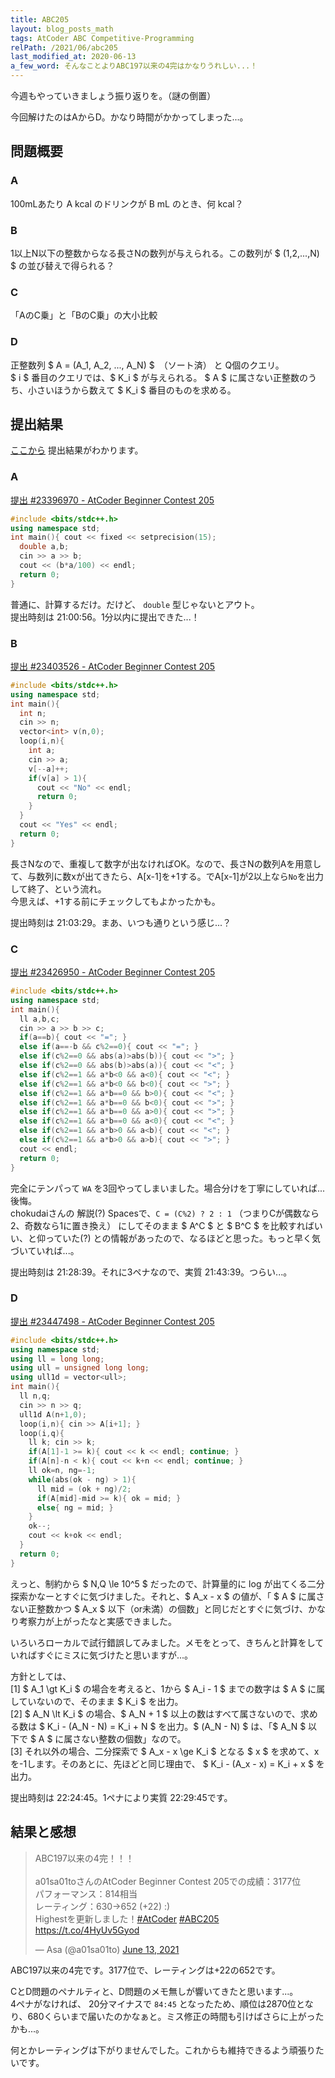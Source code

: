 ```yaml
---
title: ABC205
layout: blog_posts_math
tags: AtCoder ABC Competitive-Programming
relPath: /2021/06/abc205
last_modified_at: 2020-06-13
a_few_word: そんなことよりABC197以来の4完はかなりうれしい...！
---
```


今週もやっていきましょう振り返りを。（謎の倒置）

今回解けたのはAからD。かなり時間がかかってしまった...。

## 問題概要

### A
100mLあたり A kcal のドリンクが B mL のとき、何 kcal？

### B
1以上N以下の整数からなる長さNの数列が与えられる。この数列が $ (1,2,...,N) $ の並び替えで得られる？

### C
「AのC乗」と「BのC乗」の大小比較

### D
正整数列 $ A = (A_1, A_2, ..., A_N) $　（ソート済） と Q個のクエリ。<br>
$ i $ 番目のクエリでは、$ K_i $ が与えられる。 $ A $ に属さない正整数のうち、小さいほうから数えて $ K_i $ 番目のものを求める。

## 提出結果
[ここから](https://atcoder.jp/contests/abc205/submissions?f.User=a01sa01to) 提出結果がわかります。

### A
[提出 #23396970 - AtCoder Beginner Contest 205](https://atcoder.jp/contests/abc205/submissions/23396970)

```cpp
#include <bits/stdc++.h>
using namespace std;
int main(){ cout << fixed << setprecision(15);
  double a,b;
  cin >> a >> b;
  cout << (b*a/100) << endl;
  return 0;
}
```

普通に、計算するだけ。だけど、 `double` 型じゃないとアウト。<br>
提出時刻は 21:00:56。1分以内に提出できた...！

### B
[提出 #23403526 - AtCoder Beginner Contest 205](https://atcoder.jp/contests/abc205/submissions/23403526)

```cpp
#include <bits/stdc++.h>
using namespace std;
int main(){
  int n;
  cin >> n;
  vector<int> v(n,0);
  loop(i,n){
    int a;
    cin >> a;
    v[--a]++;
    if(v[a] > 1){
      cout << "No" << endl;
      return 0;
    }
  }
  cout << "Yes" << endl;
  return 0;
}
```

長さNなので、重複して数字が出なければOK。なので、長さNの数列Aを用意して、与数列に数xが出てきたら、A[x-1]を+1する。でA[x-1]が2以上なら`No`を出力して終了、という流れ。<br>
今思えば、+1する前にチェックしてもよかったかも。

提出時刻は 21:03:29。まあ、いつも通りという感じ...？

### C
[提出 #23426950 - AtCoder Beginner Contest 205](https://atcoder.jp/contests/abc205/submissions/23426950)

```cpp
#include <bits/stdc++.h>
using namespace std;
int main(){
  ll a,b,c;
  cin >> a >> b >> c;
  if(a==b){ cout << "="; }
  else if(a==-b && c%2==0){ cout << "="; }
  else if(c%2==0 && abs(a)>abs(b)){ cout << ">"; }
  else if(c%2==0 && abs(b)>abs(a)){ cout << "<"; }
  else if(c%2==1 && a*b<0 && a<0){ cout << "<"; }
  else if(c%2==1 && a*b<0 && b<0){ cout << ">"; }
  else if(c%2==1 && a*b==0 && b>0){ cout << "<"; }
  else if(c%2==1 && a*b==0 && b<0){ cout << ">"; }
  else if(c%2==1 && a*b==0 && a>0){ cout << ">"; }
  else if(c%2==1 && a*b==0 && a<0){ cout << "<"; }
  else if(c%2==1 && a*b>0 && a<b){ cout << "<"; }
  else if(c%2==1 && a*b>0 && a>b){ cout << ">"; }
  cout << endl;
  return 0;
}
```

完全にテンパって `WA` を3回やってしまいました。場合分けを丁寧にしていれば...後悔。<br>
chokudaiさんの 解説(?) Spacesで、`C = (C%2) ? 2 : 1` （つまりCが偶数なら2、奇数なら1に置き換え） にしてそのまま $ A^C $ と $ B^C $ を比較すればいい、と仰っていた(?) との情報があったので、なるほどと思った。もっと早く気づいていれば...。

提出時刻は 21:28:39。それに3ペナなので、実質 21:43:39。つらい...。

### D
[提出 #23447498 - AtCoder Beginner Contest 205](https://atcoder.jp/contests/abc205/submissions/23447498)

```cpp
#include <bits/stdc++.h>
using namespace std;
using ll = long long;
using ull = unsigned long long;
using ull1d = vector<ull>;
int main(){
  ll n,q;
  cin >> n >> q;
  ull1d A(n+1,0);
  loop(i,n){ cin >> A[i+1]; }
  loop(i,q){
    ll k; cin >> k;
    if(A[1]-1 >= k){ cout << k << endl; continue; }
    if(A[n]-n < k){ cout << k+n << endl; continue; }
    ll ok=n, ng=-1;
    while(abs(ok - ng) > 1){
      ll mid = (ok + ng)/2;
      if(A[mid]-mid >= k){ ok = mid; }
      else{ ng = mid; }
    }
    ok--;
    cout << k+ok << endl;
  }
  return 0;
}
```

えっと、制約から $ N,Q \le 10^5 $ だったので、計算量的に log が出てくる二分探索かなーとすぐに気づけました。それと、$ A_x - x $ の値が、「 $ A $ に属さない正整数かつ $ A_x $ 以下（or未満）の個数」と同じだとすぐに気づけ、かなり考察力が上がったなと実感できました。

いろいろローカルで試行錯誤してみました。メモをとって、きちんと計算をしていればすぐにミスに気づけたと思いますが...。

方針としては、<br>
[1] $ A_1 \gt K_i $ の場合を考えると、1から $ A_i - 1 $ までの数字は $ A $ に属していないので、そのまま $ K_i $ を出力。<br>
[2] $ A_N \lt K_i $ の場合、$ A_N + 1 $ 以上の数はすべて属さないので、求める数は $ K_i - (A_N - N) = K_i + N $ を出力。$ (A_N - N) $ は、「$ A_N $ 以下で $ A $ に属さない整数の個数」なので。<br>
[3] それ以外の場合、二分探索で $ A_x - x \ge K_i $ となる $ x $ を求めて、xを-1します。そのあとに、先ほどと同じ理由で、 $ K_i - (A_x - x) = K_i + x $ を出力。

提出時刻は 22:24:45。1ペナにより実質 22:29:45です。

## 結果と感想

<blockquote class="twitter-tweet"><p lang="ja" dir="ltr">ABC197以来の4完！！！<br><br>a01sa01toさんのAtCoder Beginner Contest 205での成績：3177位<br>パフォーマンス：814相当<br>レーティング：630→652 (+22) :)<br>Highestを更新しました！<a href="https://twitter.com/hashtag/AtCoder?src=hash&amp;ref_src=twsrc%5Etfw">#AtCoder</a> <a href="https://twitter.com/hashtag/ABC205?src=hash&amp;ref_src=twsrc%5Etfw">#ABC205</a> <a href="https://t.co/4HyUv5Gyod">https://t.co/4HyUv5Gyod</a></p>&mdash; Asa (@a01sa01to) <a href="https://twitter.com/a01sa01to/status/1404084102362394630?ref_src=twsrc%5Etfw">June 13, 2021</a></blockquote> <script async src="https://platform.twitter.com/widgets.js" charset="utf-8"></script>

ABC197以来の4完です。3177位で、レーティングは+22の652です。

CとD問題のペナルティと、D問題のメモ無しが響いてきたと思います...。<br>
4ペナがなければ、 20分マイナスで `84:45` となったため、順位は2870位となり、680くらいまで届いたのかなぁと。ミス修正の時間も引けばさらに上がったかも...。

何とかレーティングは下がりませんでした。これからも維持できるよう頑張りたいです。
